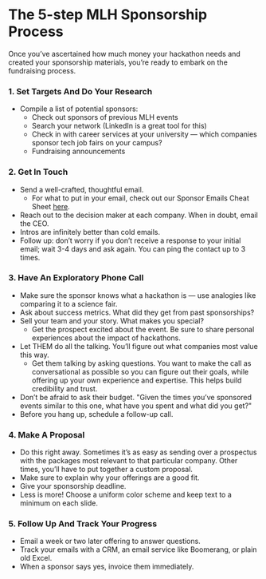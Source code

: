 # The 5-step MLH Sponsorship Process

Once you’ve ascertained how much money your hackathon needs and created your sponsorship materials, you’re ready to embark on the fundraising process.

### 1. Set Targets And Do Your Research

* Compile a list of potential sponsors:
  * Check out sponsors of previous MLH events
  * Search your network \(LinkedIn is a great tool for this\)
  * Check in with career services at your university — which companies sponsor tech job fairs on your campus?
  * Fundraising announcements

### 2. Get In Touch

* Send a well-crafted, thoughtful email.
  * For what to put in your email, check out our Sponsor Emails Cheat Sheet [here](../../organizer-resources/sponsorship-resources/emailing-your-sponsors-cheat-sheet.md). 
* Reach out to the decision maker at each company. When in doubt, email the CEO.
* Intros are infinitely better than cold emails.
* Follow up: don’t worry if you don’t receive a response to your initial email; wait 3-4 days and ask again. You can ping the contact up to 3 times. 

### 3. Have An Exploratory Phone Call

* Make sure the sponsor knows what a hackathon is — use analogies like comparing it to a science fair. 
* Ask about success metrics. What did they get from past sponsorships?
* Sell your team and your story. What makes you special?
  * Get the prospect excited about the event.  Be sure to share personal experiences about the impact of hackathons. 
* Let THEM do all the talking. You’ll figure out what companies most value this way. 
  * Get them talking by asking questions. You want to make the call as conversational as possible so you can figure out their goals, while offering up your own experience and expertise. This helps build credibility and trust.
* Don’t be afraid to ask their budget. "Given the times you’ve sponsored events similar to this one, what have you spent and what did you get?"
* Before you hang up, schedule a follow-up call.

### 4. Make A Proposal

* Do this right away. Sometimes it’s as easy as sending over a prospectus with the packages most relevant to that particular company. Other times, you’ll have to put together a custom proposal.
* Make sure to explain why your offerings are a good fit.
* Give your sponsorship deadline.
* Less is more! Choose a uniform color scheme and keep text to a minimum on each slide.

### 5. Follow Up And Track Your Progress

* Email a week or two later offering to answer questions.
* Track your emails with a CRM, an email service like Boomerang, or plain old Excel.
* When a sponsor says yes, invoice them immediately.

